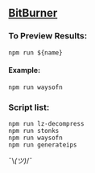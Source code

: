 ## [BitBurner](https://danielyxie.github.io/bitburner)


### To Preview Results: 

``` npm run ${name} ```

#### Example: 

``` npm run waysofn ```


### Script list:

```
npm run lz-decompress
npm run stonks
npm run waysofn
npm run generateips
```

 ¯\\_(ツ)_/¯
